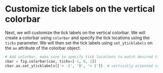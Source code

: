 # Customize tick labels on the vertical colorbar

Next, we will customize the tick labels on the vertical colorbar. We will create a colorbar using `colorbar` and specify the tick locations using the `ticks` parameter. We will then set the tick labels using `set_yticklabels` on the `ax` attribute of the colorbar object.

```python
# Add colorbar, make sure to specify tick locations to match desired ticklabels
cbar = fig.colorbar(cax, ticks=[-1, 0, 1])
cbar.ax.set_yticklabels(['< -1', '0', '> 1'])  # vertically oriented colorbar
```
